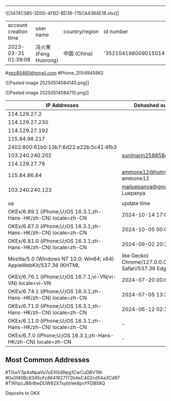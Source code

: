 
----
![[3474C5B5-3D05-4FB2-BD36-715CA43B4E18.xlsx]]

|                       |                    |                |                     |               |                     |                    |                |
| --------------------- | ------------------ | -------------- | ------------------- | ------------- | ------------------- | ------------------ | -------------- |
| account creation time | user name          | country/region | id number           | mobile number | email               | uuid               | nationality en |
| 2023-03-31 01:39:08   | 冯火荣 (Feng Huorong) | 中国 (China)     | '352104198009015014 | 2054945862    | yezi85460@gmail.com | 427550524062233935 | 中国             |
#yezi85460@gmail.com
#Phone_2054945862

![[Pasted image 20250514084140.png]]

![[Pasted image 20250514084710.png]]

| IP Addresses                                                        | Dehashed outcome                                         |
| ------------------------------------------------------------------- | -------------------------------------------------------- |
| 114.129.27.2                                                        |                                                          |
| 114.129.27.230                                                      |                                                          |
| 114.129.27.192                                                      |                                                          |
| 115.84.98.217                                                       |                                                          |
| 2402:800:61b0:13b7:6d22:e22b:5c41:4fb3                              |                                                          |
| 103.240.240.202                                                     | sunilnarin258858@gmail.com                               |
| 114.129.27.78                                                       |                                                          |
| 115.84.86.84                                                        | ammone12@hotmail.com ammone12                            |
| 103.240.240.123                                                     | mailuepanya@gmail.com Mai Luepanya                                   |
|                                                                     |                                                          |
| ua                                                                  | update time                                              |
| OKEx/6.89.1 (iPhone;U;iOS 16.3.1;zh-Hans-HK/zh-CN) locale=zh-CN     | 2024-10-14 17:07:51                                      |
| OKEx/6.87.0 (iPhone;U;iOS 16.3.1;zh-Hans-HK/zh-CN) locale=zh-CN     | 2024-10-05 00:07:22                                      |
| OKEx/6.81.0 (iPhone;U;iOS 16.3.1;zh-Hans-HK/zh-CN) locale=zh-CN     | 2024-09-02 20:39:49                                      |
| Mozilla/5.0 (Windows NT 10.0; Win64; x64) AppleWebKit/537.36 (KHTML | like Gecko) Chrome/127.0.0.0 Safari/537.36 Edg/127.0.0.0 |
| OKEx/6.76.1 (iPhone;U;iOS 16.7.1;vi-VN/vi-VN) locale=vi-VN          | 2024-07-20 00:07:40                                      |
| OKEx/6.74.1 (iPhone;U;iOS 16.3.1;zh-Hans-HK/zh-CN) locale=zh-CN     | 2024-07-05 13:37:35                                      |
| OKEx/6.71.0 (iPhone;U;iOS 16.3.1;zh-Hans-HK/zh-CN) locale=zh-CN     | 2024-06-12 02:30:21                                      |
| OKEx/6.11.0 (iPhone;U;iOS 16.3.1;zh-Hans-HK/zh-CN) locale=zh-CN     | -                                                        |
| OKEx/6.7.0 (iPhone;U;iOS 16.3.1;zh-Hans-HK/zh-CN) locale=zh-CN      | -                                                        |
## Most Common Addresses

#TGwY3p4sNpaVo7oEXGd9ipg1CwCuDBV19h
#0x0f40Bc8345cFc8641627172b4eC402cd5Aa3Cd97
#TWhpcJ86rBwDUW82X7sybVek6pvYFDB58Q

Deposits to OKX
